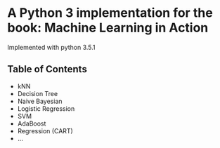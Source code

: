 # A Python 3 implementation for the book: Machine Learning in Action

Implemented with python 3.5.1

## Table of Contents

* kNN
* Decision Tree
* Naive Bayesian
* Logistic Regression
* SVM
* AdaBoost
* Regression (CART)
* ...